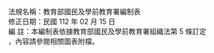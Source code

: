 法規名稱：教育部國民及學前教育署編制表  
修正日期：民國 112 年 02 月 15 日  
編 註：本編制表依據教育部國民及學前教育署組織法第 5 條訂定  
，內容請參閱相關圖表附檔。  


